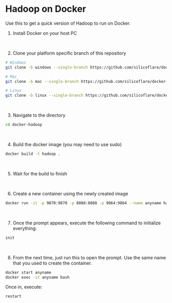 # Hadoop on Docker
Use this to get a quick version of Hadoop to run on Docker.

1. Install Docker on your host PC
<br>

2. Clone your platform specific branch of this repository
```bash
# Windows
git clone -b windows --single-branch https://github.com/silicoflare/docker-hadoop

# Mac
git clone -b mac --single-branch https://github.com/silicoflare/docker-hadoop

# Linux
git clone -b linux --single-branch https://github.com/silicoflare/docker-hadoop
```
<br>

3. Navigate to the directory
```bash
cd docker-hadoop
```
<br>

4. Build the docker image (you may need to use sudo)
```bash
docker build -t hadoop .
```
<br>

5. Wait for the build to finish
<br>

6. Create a new container using the newly created image
```bash
docker run -it -p 9870:9870 -p 8088:8088 -p 9864:9864 --name anyname hadoop bash
```
<br>

7. Once the prompt appears, execute the following command to initialize everything:
```bash
init
```
<br>

8. From the next time, just run this to open the prompt. Use the same name that you used to create the container.
```bash
docker start anyname
docker exec -it anyname bash
```

Once in, execute:
```bash
restart
```

